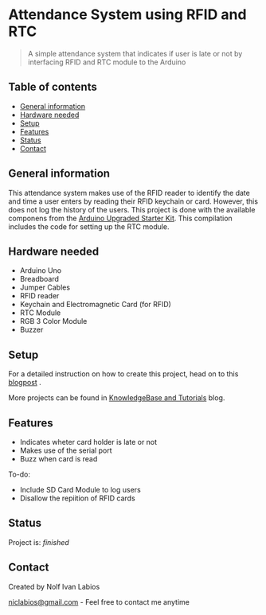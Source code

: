 # Attendance System using RFID and RTC
> A simple attendance system that indicates if user is late or not by interfacing RFID and RTC module to the Arduino

## Table of contents
* [General information](#general-information)
* [Hardware needed](#hardware-needed)
* [Setup](#setup)
* [Features](#features)
* [Status](#status)
* [Contact](#contact)

## General information
This attendance system makes use of the RFID reader to identify the date and time a user enters by reading their RFID keychain or card. However, this does not log the history of the users. This project is done with the available componens from the [Arduino Upgraded Starter Kit](https://store.createlabz.com/products/kit-04-2?_pos=1&_sid=df21431e7&_ss=r). This compilation includes the code for setting up the RTC module. 

## Hardware needed
* Arduino Uno
* Breadboard
* Jumper Cables
* RFID reader 
* Keychain and Electromagnetic Card (for RFID)
* RTC Module
* RGB 3 Color Module
* Buzzer


## Setup
For a detailed instruction on how to create this project, head on to this [blogpost](https://store.createlabz.com/blogs/createlabz-tutorials/attendance-system-using-rfid-and-rtc-module) .

More projects can be found in [KnowledgeBase and Tutorials](https://store.createlabz.com/blogs/createlabz-tutorials) blog.

## Features
* Indicates wheter card holder is late or not
* Makes use of the serial port 
* Buzz when card is read

To-do:
* Include SD Card Module to log users
* Disallow the repiition of RFID cards

## Status
Project is: _finished_

## Contact
Created by Nolf Ivan Labios

niclabios@gmail.com - Feel free to contact me anytime 

